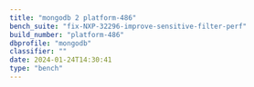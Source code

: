 ```yaml
---
title: "mongodb 2 platform-486"
bench_suite: "fix-NXP-32296-improve-sensitive-filter-perf"
build_number: "platform-486"
dbprofile: "mongodb"
classifier: ""
date: 2024-01-24T14:30:41
type: "bench"
---
```

